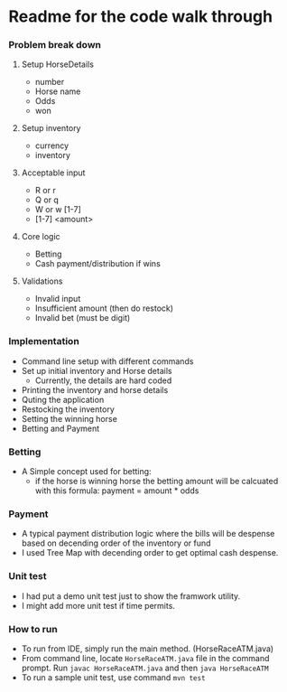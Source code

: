 # Readme for the code walk through

### Problem break down 
1. Setup HorseDetails
   - number
   - Horse name
   - Odds
   - won

2. Setup inventory
    - currency
    - inventory

3. Acceptable input
    - R or r
    - Q or q
    - W or w [1-7]
    - [1-7] \<amount\>
   
4. Core logic
   - Betting
   - Cash payment/distribution if wins

5. Validations
   - Invalid input
   - Insufficient amount (then do restock)
   - Invalid bet (must be digit)

### Implementation
   - Command line setup with different commands
   - Set up initial inventory and Horse details
     - Currently, the details are hard coded
   - Printing the inventory and horse details
   - Quting the application
   - Restocking the inventory
   - Setting the winning horse
   - Betting and Payment

### Betting
   - A Simple concept used for betting:
     - if the horse is winning horse the betting amount will be calcuated with this formula: payment = amount * odds
### Payment
   - A typical payment distribution logic where the bills will be despense based on decending order of the inventory or fund
   - I used Tree Map with decending order to get optimal cash despense.

### Unit test
   - I had put a demo unit test just to show the framwork utility.
   - I might add more unit test if time permits.

### How to run
   - To run from IDE, simply run the main method. (HorseRaceATM.java)
   - From command line, locate `HorseRaceATM.java` file in the command prompt. Run `javac HorseRaceATM.java` and then `java HorseRaceATM`
   - To run a sample unit test, use command `mvn test`
